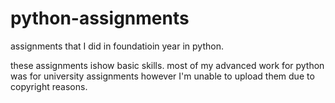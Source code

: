 # python-assignments
assignments that I did in foundatioin year in python.

these assignments ishow basic skills. most of my advanced work for python was for university assignments however I'm unable to upload them due to copyright reasons. 
